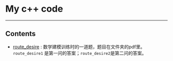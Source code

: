 # My c++ code
----------------------

##	Contents

- [route_desire](route_desire) : 数学建模训练时的一道题，题目在文件夹的pdf里。`route_desire1` 是第一问的答案；`route_desire2`是第二问的答案。

